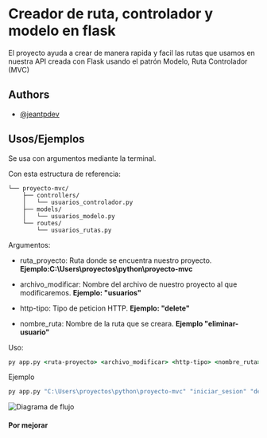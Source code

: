 
# Creador de ruta, controlador y modelo en flask

El proyecto ayuda a crear de manera rapida y facil las rutas que usamos en nuestra API creada con Flask usando el patrón Modelo, Ruta Controlador (MVC)



## Authors

- [@jeantpdev](https://www.github.com/jeantpdev)


## Usos/Ejemplos

Se usa con argumentos mediante la terminal.

Con esta estructura de referencia:
```
└── proyecto-mvc/
    ├── controllers/
    │   └── usuarios_controlador.py
    ├── models/
    │   └── usuarios_modelo.py
    └── routes/
        └── usuarios_rutas.py
```

Argumentos:

- ruta_proyecto: Ruta donde se encuentra nuestro proyecto. **Ejemplo:C:\Users\proyectos\python\proyecto-mvc**

- archivo_modificar: Nombre del archivo de nuestro proyecto al que modificaremos. **Ejemplo: "usuarios"**

- http-tipo: Tipo de peticion HTTP. **Ejemplo: "delete"**

- nombre_ruta: Nombre de la ruta que se creara. **Ejemplo "eliminar-usuario"**

Uso:
```cmd
py app.py <ruta-proyecto> <archivo_modificar> <http-tipo> <nombre_ruta>
```

Ejemplo
```cmd
py app.py "C:\Users\proyectos\python\proyecto-mvc" "iniciar_sesion" "delete" "eliminar_usuarios_de_lideres"
```
![Diagrama de flujo](https://res.cloudinary.com/dkuw4zg2h/image/upload/v1717016715/Proyectos/api-sql-crm/igxqgva78ulvrci6cpoj.png)

#### **Por mejorar**
